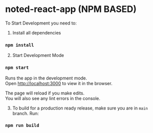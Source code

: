 # noted-react-app (NPM BASED)

To Start Development you need to:

1. Install all dependencies

### `npm install`

2. Start Development Mode

### `npm start`

Runs the app in the development mode.\
Open [http://localhost:3000](http://localhost:3000) to view it in the browser.

The page will reload if you make edits.\
You will also see any lint errors in the console.

3. To build for a production ready release, make sure you are in `main` branch. Run:

### `npm run build`
